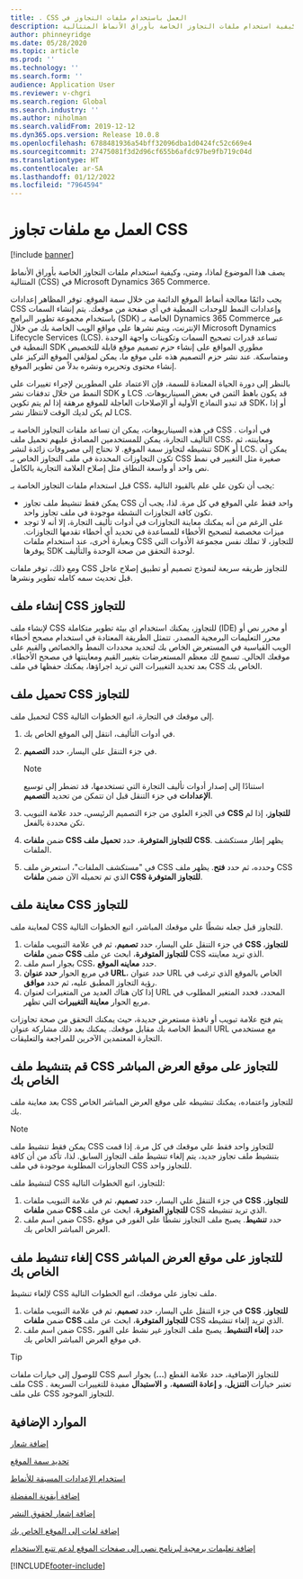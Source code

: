 ```yaml
---
title: ‏‫العمل باستخدام ملفات التجاوز في CSS .
description: يصف هذا الموضوع لماذا، ومتى، وكيفية استخدام ملفات التجاوز الخاصة بأوراق الأنماط المتتالية (CSS) في Microsoft Dynamics 365 Commerce.
author: phinneyridge
ms.date: 05/28/2020
ms.topic: article
ms.prod: ''
ms.technology: ''
ms.search.form: ''
audience: Application User
ms.reviewer: v-chgri
ms.search.region: Global
ms.search.industry: ''
ms.author: niholman
ms.search.validFrom: 2019-12-12
ms.dyn365.ops.version: Release 10.0.8
ms.openlocfilehash: 6788481936a54bff32096dba1d0424fc52c669e4
ms.sourcegitcommit: 27475081f3d2d96cf655b6afdc97be9fb719c04d
ms.translationtype: HT
ms.contentlocale: ar-SA
ms.lasthandoff: 01/12/2022
ms.locfileid: "7964594"
---
```

# <a name="work-with-css-override-files"></a>العمل مع ملفات تجاوز CSS

[!include [banner](includes/banner.md)]

يصف هذا الموضوع لماذا، ومتى، وكيفية استخدام ملفات التجاوز الخاصة بأوراق الأنماط المتتالية (CSS) في Microsoft Dynamics 365 Commerce.

يجب دائمًا معالجة أنماط الموقع الدائمة من خلال سمة الموقع. توفر المظاهر إعدادات CSS وإعدادات النمط للوحدات النمطية في أي صفحة من موقعك. يتم إنشاء السمات باستخدام مجموعة تطوير البرامج (SDK) الخاصة بـ Dynamics 365 Commerce عبر الإنترنت، ويتم نشرها على مواقع الويب الخاصة بك من خلال Microsoft Dynamics Lifecycle Services (LCS). تساعد قدرات تصحيح السمات وتكوينات واجهة الوحدة النمطية في SDK مطوري المواقع على إنشاء حزم تصميم موقع قابلة للتخصيص ومتماسكة. عند نشر حزم التصميم هذه على موقع ما، يمكن لمؤلفي الموقع التركيز على إنشاء محتوى وتحريره ونشره بدلاً من تطوير الموقع.

بالنظر إلى دورة الحياة المعتادة للسمة، فإن الاعتماد على المطورين لإجراء تغييرات على النمط من خلال تدفقات نشر SDK و LCS قد يكون باهظ الثمن في بعض السيناريوهات. قد تبدو النماذج الأولية أو الإصلاحات العاجلة للموقع مرهقة إذا لم يتم تكوين SDK، أو إذا لم يكن لديك الوقت لانتظار نشر LCS.

في هذه السيناريوهات، يمكن ان تساعد ملفات التجاوز الخاصة بـ CSS . في أدوات التأليف التجارة، يمكن للمستخدمين المصادق عليهم تحميل ملف CSS، ومعاينته، ثم تنشيطه لتجاوز سمة الموقع. لا نحتاج إلى مصروفات زائدة‬ لنشر SDK أو LCS. يمكن أن تكون التجاوزات المحددة في ملف التجاوز الخاص بـ CSS صغيرة مثل التغيير في نمط نص واحد أو واسعة النطاق مثل إصلاح العلامة التجارية بالكامل.

قبل استخدام ملفات التجاوز الخاصة بـ CSS، يجب أن تكون علي علم بالقيود التالية:

- يمكن فقط تنشيط ملف تجاوز CSS واحد فقط علي الموقع في كل مرة. لذا، يجب أن تكون كافة التجاوزات النشطة موجودة في ملف تجاوز واحد.
- على الرغم من أنه يمكنك معاينة التجاوزات في أدوات تأليف التجارة، إلا أنه لا توجد ميزات مخصصة لتصحيح الأخطاء للمساعدة في تحديد أي أخطاء تقدمها التجاوزات. وبعبارة أخرى، عند استخدام ملفات CSS للتجاوز، لا تملك نفس مجموعة الأدوات التي يوفرها SDK لوحدة التحقق من صحة الوحدة والتأليف.

ومع ذلك، توفر ملفات CSS للتجاوز طريقه سريعة لنموذج تصميم أو تطبيق إصلاح عاجل قبل تحديث سمه كامله تطوير ونشرها.

## <a name="create-a-css-override-file"></a>إنشاء ملف CSS للتجاوز

لإنشاء ملف CSS للتجاوز، يمكنك استخدام اي بيئة تطوير متكاملة (IDE) أو محرر نص أو محرر التعليمات البرمجية المصدر. تتمثل الطريقة المعتادة في استخدام مصحح أخطاء الويب القياسية في المستعرض الخاص بك لتحديد محددات النمط والخصائص والقيم على موقعك الحالي. تسمح لك معظم المستعرضات بتغيير القيم ومعاينتها في مصحح الأخطاء. بعد تحديد التغييرات التي تريد اجراؤها، يمكنك حفظها في ملف CSS الخاص بك.

## <a name="upload-a-css-override-file"></a>تحميل ملف CSS للتجاوز

لتحميل ملف CSS إلى موقعك في التجارة، اتبع الخطوات التالية.

1. في أدوات التأليف، انتقل إلى الموقع الخاص بك.
1. في جزء التنقل على اليسار، حدد **التصميم**.

    > [!NOTE]
    > استنادًا إلى إصدار أدوات تأليف التجارة التي تستخدمها، قد تضطر إلى توسيع **الإعدادات** في جزء التنقل قبل ان تتمكن من تحديد **التصميم**.

1. في الجزء العلوي من جزء التصميم الرئيسي، حدد علامة التبويب **CSS للتجاوز**، إذا لم تكن محددة بالفعل.
1. ضمن **ملفات CSS للتجاوز المتوفرة**، حدد **تحميل ملف CSS**. يظهر إطار مستكشف الملفات.
1. في "مستكشف الملفات"، استعرض ملف CSS وحدده، ثم حدد **فتح**. يظهر ملف CSS الذي تم تحميله الآن ضمن **ملفات CSS للتجاوز المتوفرة**.

## <a name="preview-a-css-override-file"></a>معاينة ملف CSS للتجاوز

لمعاينة ملف CSS للتجاوز قبل جعله نشطًا علي موقعك المباشر، اتبع الخطوات التالية.

1. في جزء التنقل علي اليسار، حدد **تصميم**، ثم في علامة التبويب ملفات **CSS للتجاوز**، ضمن **ملفات CSS للتجاوز المتوفرة**، ابحث عن ملف CSS الذي تريد معاينته.
1. بجوار اسم ملف CSS، حدد **معاينه الموقع**.
1. في مربع الحوار **حدد عنوان URL**، حدد عنوان URL الخاص بالموقع الذي ترغب في رؤية التجاوز المطبق عليه، ثم حدد **موافق**.
1. إذا كان هناك العديد من المتغيرات لعنوان URL المحدد، فحدد المتغير المطلوب في مربع الحوار **معاينة التغييرات** التي تظهر.

يتم فتح علامة تبويب أو نافذة مستعرض جديدة، حيث يمكنك التحقق من صحة تجاوزات النمط الخاصة بك مقابل موقعك. يمكنك بعد ذلك مشاركة عنوان URL مع مستخدمي التجارة المعتمدين الآخرين للمراجعة والتعليقات.

## <a name="activate-a-css-override-file-on-your-live-site"></a>قم بتنشيط ملف CSS للتجاوز على موقع العرض المباشر الخاص بك

بعد معاينة ملف CSS للتجاوز واعتماده، يمكنك تنشيطه على موقع العرض المباشر الخاص بك.

> [!NOTE]
> يمكن فقط تنشيط ملف CSS للتجاوز واحد فقط علي موقعك في كل مرة. إذا قمت بتنشيط ملف تجاوز جديد، يتم إلغاء تنشيط ملف التجاوز السابق. لذا، تأكد من أن كافة التجاوزات المطلوبة موجودة في ملف CSS للتجاوز واحد.

لتنشيط ملف CSS للتجاوز، اتبع الخطوات التالية:

1. في جزء التنقل علي اليسار، حدد **تصميم**، ثم في علامة التبويب ملفات **CSS للتجاوز**، ضمن **ملفات CSS للتجاوز المتوفرة**، ابحث عن ملف CSS الذي تريد تنشيطه.
1. ضمن اسم ملف CSS، حدد **تنشيط**. يصبح ملف التجاوز نشطًا على الفور في موقع العرض المباشر الخاص بك.

## <a name="deactivate-a-css-override-file-on-your-live-site"></a>إلغاء تنشيط ملف CSS للتجاوز على موقع العرض المباشر الخاص بك

لإلغاء تنشيط CSS ملف تجاوز علي موقعك، اتبع الخطوات التالية.

1. في جزء التنقل علي اليسار، حدد **تصميم**، ثم في علامة التبويب ملفات **CSS للتجاوز**، ضمن **ملفات CSS للتجاوز المتوفرة**، ابحث عن ملف CSS الذي تريد إلغاء تنشيطه.
1. ضمن اسم ملف CSS، حدد **إلغاء التنشيط**. يصبح ملف التجاوز غير نشط على الفور في موقع العرض المباشر الخاص بك.

> [!TIP]
> للوصول إلى خيارات ملفات CSS للتجاوز الإضافية، حدد علامة القطع (**...**) بجوار اسم ملف CSS . تعتبر خيارات **التنزيل**، و **إعادة التسمية**، و **الاستبدال** مفيدة للتغييرات السريعة على ملف CSS للتجاوز الموجود.

## <a name="additional-resources"></a>الموارد الإضافية

[إضافة شعار](add-logo.md)

[تحديد سمة الموقع](select-site-theme.md)

[استخدام الإعدادات المسبقة للأنماط](style-presets.md)

[إضافة أيقونة المفضلة](add-favicon.md)

[إضافة إشعار لحقوق النشر](add-copyright-notice.md)

[إضافة لغات إلى الموقع الخاص بك](add-languages-to-site.md)

[إضافة تعليمات برمجية لبرنامج نصي إلى صفحات الموقع لدعم تتبع الاستخدام](add-telemetry.md)


[!INCLUDE[footer-include](../includes/footer-banner.md)]
